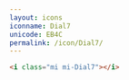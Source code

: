 ```yaml
---
layout: icons
iconname: Dial7
unicode: EB4C
permalink: /icon/Dial7/
---
```


``` html
<i class="mi mi-Dial7"></i>
```
